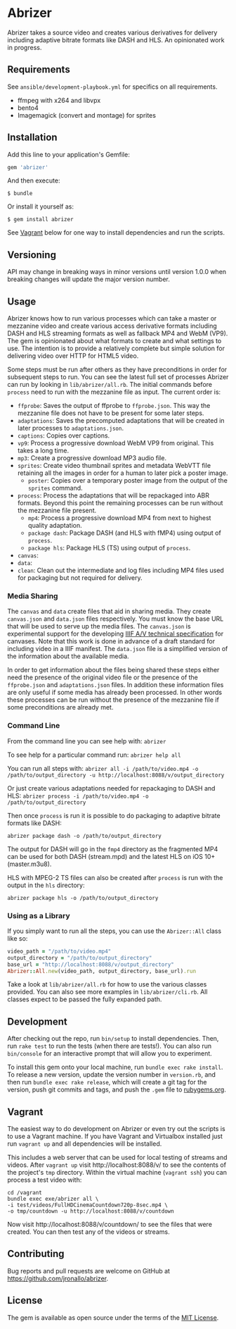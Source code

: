 # Abrizer

Abrizer takes a source video and creates various derivatives for delivery including adaptive bitrate formats like DASH and HLS. An opinionated work in progress.

## Requirements

See `ansible/development-playbook.yml` for specifics on all requirements.

- ffmpeg with x264 and libvpx
- bento4
- Imagemagick (convert and montage) for sprites

## Installation

Add this line to your application's Gemfile:

```ruby
gem 'abrizer'
```

And then execute:

    $ bundle

Or install it yourself as:

    $ gem install abrizer

See [Vagrant](#vagrant) below for one way to install dependencies and run the scripts.

## Versioning

API may change in breaking ways in minor versions until version 1.0.0 when breaking changes will update the major version number.

## Usage

Abrizer knows how to run various processes which can take a master or mezzanine video and create various access derivative formats including DASH and HLS streaming formats as well as fallback MP4 and WebM (VP9). The gem is opinionated about what formats to create and what settings to use. The intention is to provide a relatively complete but simple solution for delivering video over HTTP for HTML5 video.

Some steps must be run after others as they have preconditions in order for subsequent steps to run. You can see the latest full set of processes Abrizer can run by looking in `lib/abrizer/all.rb`. The initial commands before `process` need to run with the mezzanine file as input. The current order is:

- `ffprobe`: Saves the output of ffprobe to `ffprobe.json`. This way the mezzanine file does not have to be present for some later steps.
- `adaptations`: Saves the precomputed adaptations that will be created in later processes to `adaptations.json`.
- `captions`: Copies over captions.
- `vp9`: Process a progressive download WebM VP9 from original. This takes a long time.
- `mp3`: Create a progressive download MP3 audio file.
- `sprites`: Create video thumbnail sprites and metadata WebVTT file retaining all the images in order for a human to later pick a poster image.
  - `poster`: Copies over a temporary poster image from the output of the `sprites` command.
- `process`: Process the adaptations that will be repackaged into ABR formats. Beyond this point the remaining processes can be run without the mezzanine file present.
  - `mp4`: Process a progressive download MP4 from next to highest quality adaptation.
  - `package dash`: Package DASH (and HLS with fMP4) using output of `process`.
  - `package hls`: Package HLS (TS) using output of `process`.
- `canvas`:
- `data`:
- `clean`: Clean out the intermediate and log files including MP4 files used for packaging but not required for delivery.

### Media Sharing

The `canvas` and `data` create files that aid in sharing media. They create `canvas.json` and `data.json` files respectively. You must know the base URL that will be used to serve up the media files. The `canvas.json` is experimental support for the developing [IIIF A/V technical specification](http://iiif.io/community/groups/av/) for canvases. Note that this work is done in advance of a draft standard for including video in a IIIF manifest. The `data.json` file is a simplified version of the information about the available media.

In order to get information about the files being shared these steps either need the presence of the original video file or the presence of the `ffprobe.json` and `adaptations.json` files. In addition these information files are only useful if some media has already been processed. In other words these processes can be run without the presence of the mezzanine file if some preconditions are already met.

### Command Line

From the command line you can see help with: `abrizer`

To see help for a particular command run: `abrizer help all`

You can run all steps with:
`abrizer all -i /path/to/video.mp4 -o /path/to/output_directory -u http://localhost:8088/v/output_directory`

Or just create various adaptations needed for repackaging to DASH and HLS:
`abrizer process -i /path/to/video.mp4 -o /path/to/output_directory`

Then once `process` is run it is possible to do packaging to adaptive bitrate formats like DASH:

`abrizer package dash -o /path/to/output_directory`

The output for DASH will go in the `fmp4` directory as the fragmented MP4 can be used for both DASH (stream.mpd) and the latest HLS on iOS 10+ (master.m3u8).

HLS with MPEG-2 TS files can also be created after `process` is run with the output in the `hls` directory:

`abrizer package hls -o /path/to/output_directory`

### Using as a Library

If you simply want to run all the steps, you can use the `Abrizer::All` class like so:

```ruby
video_path = "/path/to/video.mp4"
output_directory = "/path/to/output_directory"
base_url = "http://localhost:8088/v/output_directory"
Abrizer::All.new(video_path, output_directory, base_url).run
```

Take a look at `lib/abrizer/all.rb` for how to use the various classes provided. You can also see more examples in `lib/abrizer/cli.rb`. All classes expect to be passed the fully expanded path.

## Development

After checking out the repo, run `bin/setup` to install dependencies. Then, run `rake test` to run the tests (when there are tests!). You can also run `bin/console` for an interactive prompt that will allow you to experiment.

To install this gem onto your local machine, run `bundle exec rake install`. To release a new version, update the version number in `version.rb`, and then run `bundle exec rake release`, which will create a git tag for the version, push git commits and tags, and push the `.gem` file to [rubygems.org](https://rubygems.org).

## Vagrant

The easiest way to do development on Abrizer or even try out the scripts is to use a Vagrant machine. If you have Vagrant and Virtualbox installed just run `vagrant up` and all dependencies will be installed.

This includes a web server that can be used for local testing of streams and videos. After `vagrant up` visit http://localhost:8088/v/ to see the contents of the project's `tmp` directory. Within the virtual machine (`vagrant ssh`) you can process a test video with:

```shell
cd /vagrant
bundle exec exe/abrizer all \
-i test/videos/FullHDCinemaCountdown720p-8sec.mp4 \
-o tmp/countdown -u http://localhost:8088/v/countdown
```

Now visit http://localhost:8088/v/countdown/ to see the files that were created. You can then test any of the videos or streams.

## Contributing

Bug reports and pull requests are welcome on GitHub at https://github.com/jronallo/abrizer.

## License

The gem is available as open source under the terms of the [MIT License](http://opensource.org/licenses/MIT).
